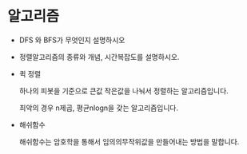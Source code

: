 # 알고리즘

- DFS 와 BFS가 무엇인지 설명하시오



- 정렬알고리즘의 종류와 개념, 시간복잡도를 설명하시오.



- 퀵 정렬

  하나의 피봇을 기준으로 큰값 작은값을 나눠서 정렬하는 알고리즘입니다.

  최악의 경우 n제곱, 평균nlogn을 갖는 알고리즘입니다.



- 해쉬함수

  해쉬함수는 암호학을 통해서 임의의무작위값을 만들어내는 방법을 말합니다.